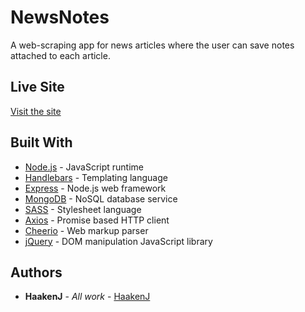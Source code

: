 # NewsNotes
A web-scraping app for news articles where the user can save notes attached to each article.

## Live Site

[Visit the site](https://newsnotes1.herokuapp.com/)

## Built With

* [Node.js](https://nodejs.org/en/) - JavaScript runtime
* [Handlebars](https://handlebarsjs.com/) - Templating language
* [Express](https://expressjs.com/) - Node.js web framework
* [MongoDB](https://www.mongodb.com/) - NoSQL database service
* [SASS](https://sass-lang.com/) - Stylesheet language
* [Axios](https://www.npmjs.com/package/axios) - Promise based HTTP client
* [Cheerio](https://www.npmjs.com/package/cheerio) - Web markup parser
* [jQuery](https://jquery.com/) - DOM manipulation JavaScript library

## Authors

* **HaakenJ** - *All work* - [HaakenJ](https://github.com/HaakenJ)
